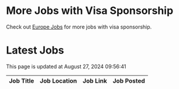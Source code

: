# More Jobs with Visa Sponsorship

Check out [Europe Jobs](https://github.com/sureshparimi/europejobs#latest-jobs) for more jobs with visa sponsorship.

# Latest Jobs

This page is updated at August 27, 2024 09:56:41

| Job Title | Job Location | Job Link | Job Posted |
| --- | --- | --- | --- |
